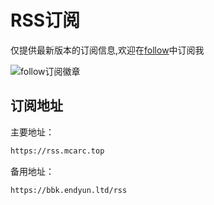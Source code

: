 # RSS订阅

仅提供最新版本的订阅信息,欢迎在[follow](https://app.follow.is/share/feeds/150390571174531072)中订阅我

![follow订阅徽章](https://badge.follow.is/feed/150390571174531072?color=FF5C00&labelColor=black&style=flat-square)

## 订阅地址

主要地址：

```bash
https://rss.mcarc.top
```

备用地址：

```bash
https://bbk.endyun.ltd/rss
```